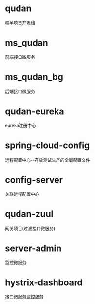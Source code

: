 # qudan
趣单项目开发组
# ms_qudan
前端接口微服务
# ms_qudan_bg
后端接口微服务
# qudan-eureka
eureka注册中心
# spring-cloud-config
远程配置中心--存放测试生产的全局配置文件
# config-server
关联远程配置中心
# qudan-zuul
网关项目(过滤接口微服务)
# server-admin
监控微服务
# hystrix-dashboard
接口微服务监控服务
